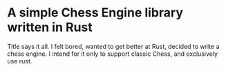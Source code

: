 # A simple Chess Engine library written in Rust

Title says it all.
I felt bored, wanted to get better at Rust, decided to write a chess engine.
I intend for it only to support classic Chess, and exclusively use rust.

